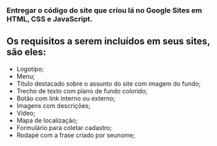 ### Entregar o código do site que criou lá no Google Sites em HTML, CSS e JavaScript. 

## Os requisitos a serem incluídos em seus sites, são eles:

* Logotipo;
* Menu;
* Título destacado sobre o assunto do site com imagem do fundo;
* Trecho de texto com plano de fundo colorido;
* Botão com link interno ou externo;
* Imagens com descrições;
* Vídeo;
* Mapa de localização;
* Formulário para coletar cadastro;
* Rodapé com a frase criado por seunome;

